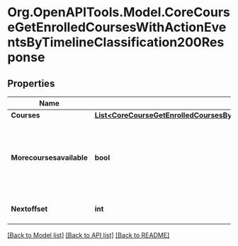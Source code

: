 # Org.OpenAPITools.Model.CoreCourseGetEnrolledCoursesWithActionEventsByTimelineClassification200Response

## Properties

Name | Type | Description | Notes
------------ | ------------- | ------------- | -------------
**Courses** | [**List&lt;CoreCourseGetEnrolledCoursesByTimelineClassification200ResponseCoursesInner&gt;**](CoreCourseGetEnrolledCoursesByTimelineClassification200ResponseCoursesInner.md) |  | 
**Morecoursesavailable** | **bool** | Whether more courses with events exist within the provided parameters | [default to null]
**Nextoffset** | **int** | Offset for the next request | 

[[Back to Model list]](../README.md#documentation-for-models) [[Back to API list]](../README.md#documentation-for-api-endpoints) [[Back to README]](../README.md)

